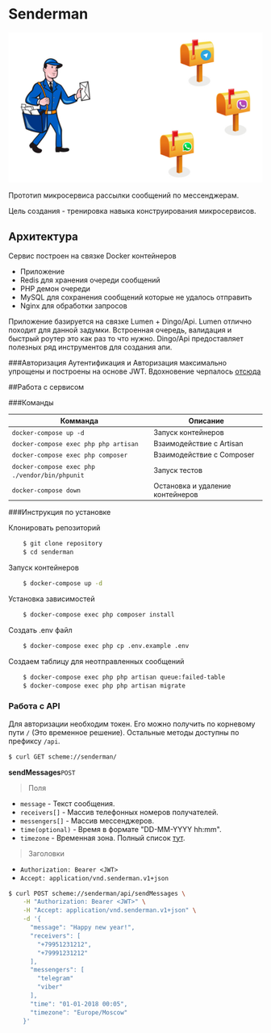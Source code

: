 # Senderman
![Иллюстрация](./illustration.jpg)

Прототип микросервиса рассылки сообщений по мессенджерам.

Цель создания - тренировка навыка конструирования микросервисов.

## Архитектура

Сервис построен на связке Docker контейнеров
- Приложение
- Redis для хранения очереди сообщений
- PHP демон очереди
- MySQL для сохранения сообщений которые не удалось отправить
- Nginx для обработки запросов

Приложение базируется на связке Lumen + Dingo/Api.
Lumen отлично походит для данной задумки.
Встроенная очередь, валидация и быстрый роутер это как раз то что нужно.
Dingo/Api предоставляет полезных ряд инструментов для создания апи.

###Авторизация
Аутентификация и Авторизация максимально упрощены и построены на основе JWT.
Вдохновение черпалось [отсюда](https://www.youtube.com/watch?v=SLc3cTlypwM)

##Работа с сервисом

###Команды

Комманда                                      | Описание
--------------------------------------------- | -----------
`docker-compose up -d`                        | Запуск контейнеров 
`docker-compose exec php php artisan`         | Взаимодействие с Artisan
`docker-compose exec php composer`            | Взаимодействие с Composer
`docker-compose exec php ./vendor/bin/phpunit`| Запуск тестов
`docker-compose down`                         | Остановка и удаление контейнеров

###Инструкция по установке

Клонировать репозиторий
```bash
    $ git clone repository 
    $ cd senderman
```
Запуск контейнеров
```bash
    $ docker-compose up -d
```
Установка зависимостей 
```bash
    $ docker-compose exec php composer install
```
Создать .env файл
```bash
    $ docker-compose exec php cp .env.example .env
```
Создаем таблицу для неотправленных сообщений
```bash
    $ docker-compose exec php php artisan queue:failed-table
    $ docker-compose exec php php artisan migrate
```

### Работа с API
Для авторизации необходим токен. Его можно получить по корневому пути `/` (Это временное решение).
Остальные методы доступны по префиксу `/api`.

```bash
$ curl GET scheme://senderman/
```
**sendMessages**`POST` 
> Поля
 - `message` - Текст сообщения.
 - `receivers[]` - Массив телефонных номеров получателей.
 - `messengers[]` - Массив мессенджеров.
 - `time(optional)` - Время в формате "DD-MM-YYYY hh:mm".
 - `timezone` - Временная зона. Полный список [тут](https://en.wikipedia.org/wiki/List_of_tz_database_time_zones).
> Заголовки
- `Authorization: Bearer <JWT>`
- `Accept: application/vnd.senderman.v1+json`
```bash
$ curl POST scheme://senderman/api/sendMessages \
    -H "Authorization: Bearer <JWT>" \
    -H "Accept: application/vnd.senderman.v1+json" \
    -d '{
      "message": "Happy new year!",
      "receivers": [
        "+79951231212",
        "+79991231212"
      ],
      "messengers": [
        "telegram"
        "viber"
      ],
      "time": "01-01-2018 00:05",
      "timezone": "Europe/Moscow"
    }'
```




